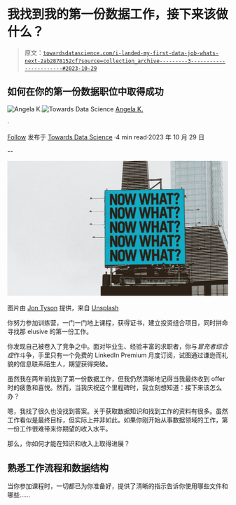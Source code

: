 # 我找到我的第一份数据工作，接下来该做什么？

> 原文：[`towardsdatascience.com/i-landed-my-first-data-job-whats-next-2ab2878152cf?source=collection_archive---------3-----------------------#2023-10-29`](https://towardsdatascience.com/i-landed-my-first-data-job-whats-next-2ab2878152cf?source=collection_archive---------3-----------------------#2023-10-29)

## 如何在你的第一份数据职位中取得成功

[](https://medium.com/@angela_kokhtenko?source=post_page-----2ab2878152cf--------------------------------)![Angela K.](https://medium.com/@angela_kokhtenko?source=post_page-----2ab2878152cf--------------------------------)[](https://towardsdatascience.com/?source=post_page-----2ab2878152cf--------------------------------)![Towards Data Science](https://towardsdatascience.com/?source=post_page-----2ab2878152cf--------------------------------) [Angela K.](https://medium.com/@angela_kokhtenko?source=post_page-----2ab2878152cf--------------------------------)

·

[Follow](https://medium.com/m/signin?actionUrl=https%3A%2F%2Fmedium.com%2F_%2Fsubscribe%2Fuser%2F71a92e26b2aa&operation=register&redirect=https%3A%2F%2Ftowardsdatascience.com%2Fi-landed-my-first-data-job-whats-next-2ab2878152cf&user=Angela+K.&userId=71a92e26b2aa&source=post_page-71a92e26b2aa----2ab2878152cf---------------------post_header-----------) 发布于 [Towards Data Science](https://towardsdatascience.com/?source=post_page-----2ab2878152cf--------------------------------) ·4 min read·2023 年 10 月 29 日[](https://medium.com/m/signin?actionUrl=https%3A%2F%2Fmedium.com%2F_%2Fvote%2Ftowards-data-science%2F2ab2878152cf&operation=register&redirect=https%3A%2F%2Ftowardsdatascience.com%2Fi-landed-my-first-data-job-whats-next-2ab2878152cf&user=Angela+K.&userId=71a92e26b2aa&source=-----2ab2878152cf---------------------clap_footer-----------)

--

[](https://medium.com/m/signin?actionUrl=https%3A%2F%2Fmedium.com%2F_%2Fbookmark%2Fp%2F2ab2878152cf&operation=register&redirect=https%3A%2F%2Ftowardsdatascience.com%2Fi-landed-my-first-data-job-whats-next-2ab2878152cf&source=-----2ab2878152cf---------------------bookmark_footer-----------)![](img/6b0d401ca782f294f9a91401e3449364.png)

图片由 [Jon Tyson](https://unsplash.com/@jontyson?utm_content=creditCopyText&utm_medium=referral&utm_source=unsplash) 提供，来自 [Unsplash](https://unsplash.com/photos/a-large-blue-sign-on-top-of-a-tall-building-3I07zXmwouc?utm_content=creditCopyText&utm_medium=referral&utm_source=unsplash)

你努力参加训练营，一门一门地上课程，获得证书，建立投资组合项目，同时拼命寻找那 elusive 的第一份工作。

你发现自己被卷入了竞争之中。面对毕业生、经验丰富的求职者，你与*冒充者综合症*作斗争，手里只有一个免费的 LinkedIn Premium 月度订阅，试图通过谦逊而礼貌的信息联系陌生人，期望获得突破。

虽然我在两年前找到了第一份数据工作，但我仍然清晰地记得当我最终收到 offer 时的疲惫和喜悦。然而，当我庆祝这个里程碑时，我立刻想知道：接下来该怎么办？

嗯，我找了很久也没找到答案。关于获取数据知识和找到工作的资料有很多。虽然工作看似是最终目标，但实际上并非如此。如果你刚开始从事数据领域的工作，第一份工作很难带来你期望的收入水平。

那么，你如何才能在知识和收入上取得进展？

## 熟悉工作流程和数据结构

当你参加课程时，一切都已为你准备好，提供了清晰的指示告诉你使用哪些文件和哪些……
